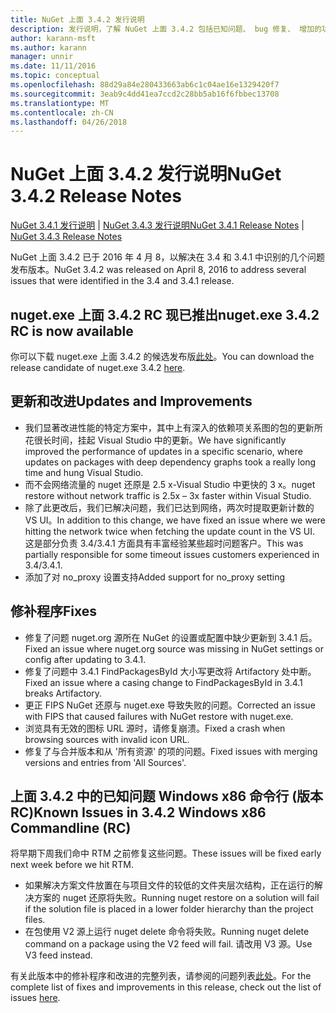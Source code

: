 ```yaml
---
title: NuGet 上面 3.4.2 发行说明
description: 发行说明，了解 NuGet 上面 3.4.2 包括已知问题、 bug 修复、 增加的功能，以及 DCRs。
author: karann-msft
ms.author: karann
manager: unnir
ms.date: 11/11/2016
ms.topic: conceptual
ms.openlocfilehash: 88d29a84e280433663ab6c1c04ae16e1329420f7
ms.sourcegitcommit: 3eab9c4dd41ea7ccd2c28bb5ab16f6fbbec13708
ms.translationtype: MT
ms.contentlocale: zh-CN
ms.lasthandoff: 04/26/2018
---
```

# <a name="nuget-342-release-notes"></a><span data-ttu-id="ec94f-103">NuGet 上面 3.4.2 发行说明</span><span class="sxs-lookup"><span data-stu-id="ec94f-103">NuGet 3.4.2 Release Notes</span></span>

<span data-ttu-id="ec94f-104">[NuGet 3.4.1 发行说明](../release-notes/nuget-3.4.1.md) | [NuGet 3.4.3 发行说明](../release-notes/nuget-3.4.3.md)</span><span class="sxs-lookup"><span data-stu-id="ec94f-104">[NuGet 3.4.1 Release Notes](../release-notes/nuget-3.4.1.md) | [NuGet 3.4.3 Release Notes](../release-notes/nuget-3.4.3.md)</span></span>

<span data-ttu-id="ec94f-105">NuGet 上面 3.4.2 已于 2016 年 4 月 8，以解决在 3.4 和 3.4.1 中识别的几个问题发布版本。</span><span class="sxs-lookup"><span data-stu-id="ec94f-105">NuGet 3.4.2 was released on April 8, 2016 to address several issues that were identified in the 3.4 and 3.4.1 release.</span></span>

## <a name="nugetexe-342-rc-is-now-available"></a><span data-ttu-id="ec94f-106">nuget.exe 上面 3.4.2 RC 现已推出</span><span class="sxs-lookup"><span data-stu-id="ec94f-106">nuget.exe 3.4.2 RC is now available</span></span>

<span data-ttu-id="ec94f-107">你可以下载 nuget.exe 上面 3.4.2 的候选发布版[此处](https://dist.nuget.org/index.html)。</span><span class="sxs-lookup"><span data-stu-id="ec94f-107">You can download the release candidate of nuget.exe 3.4.2 [here](https://dist.nuget.org/index.html).</span></span>

## <a name="updates-and-improvements"></a><span data-ttu-id="ec94f-108">更新和改进</span><span class="sxs-lookup"><span data-stu-id="ec94f-108">Updates and Improvements</span></span>

* <span data-ttu-id="ec94f-109">我们显著改进性能的特定方案中，其中上有深入的依赖项关系图的包的更新所花很长时间，挂起 Visual Studio 中的更新。</span><span class="sxs-lookup"><span data-stu-id="ec94f-109">We have significantly improved the performance of updates in a specific scenario, where updates on packages with deep dependency graphs took a really long time and hung Visual Studio.</span></span>
* <span data-ttu-id="ec94f-110">而不会网络流量的 nuget 还原是 2.5 x-Visual Studio 中更快的 3 x。</span><span class="sxs-lookup"><span data-stu-id="ec94f-110">nuget restore without network traffic is 2.5x – 3x faster within Visual Studio.</span></span>
* <span data-ttu-id="ec94f-111">除了此更改后，我们已解决问题，我们已达到网络，两次时提取更新计数的 VS UI。</span><span class="sxs-lookup"><span data-stu-id="ec94f-111">In addition to this change, we have fixed an issue where we were hitting the network twice when fetching the update count in the VS UI.</span></span> <span data-ttu-id="ec94f-112">这是部分负责 3.4/3.4.1 方面具有丰富经验某些超时问题客户。</span><span class="sxs-lookup"><span data-stu-id="ec94f-112">This was partially responsible for some timeout issues customers experienced in 3.4/3.4.1.</span></span>
* <span data-ttu-id="ec94f-113">添加了对 no_proxy 设置支持</span><span class="sxs-lookup"><span data-stu-id="ec94f-113">Added support for no_proxy setting</span></span>

## <a name="fixes"></a><span data-ttu-id="ec94f-114">修补程序</span><span class="sxs-lookup"><span data-stu-id="ec94f-114">Fixes</span></span>

* <span data-ttu-id="ec94f-115">修复了问题 nuget.org 源所在 NuGet 的设置或配置中缺少更新到 3.4.1 后。</span><span class="sxs-lookup"><span data-stu-id="ec94f-115">Fixed an issue where nuget.org source was missing in NuGet settings or config after updating to 3.4.1.</span></span>
* <span data-ttu-id="ec94f-116">修复了问题中 3.4.1 FindPackagesById 大小写更改将 Artifactory 处中断。</span><span class="sxs-lookup"><span data-stu-id="ec94f-116">Fixed an issue where a casing change to FindPackagesById in 3.4.1 breaks Artifactory.</span></span>
* <span data-ttu-id="ec94f-117">更正 FIPS NuGet 还原与 nuget.exe 导致失败的问题。</span><span class="sxs-lookup"><span data-stu-id="ec94f-117">Corrected an issue with FIPS that caused failures with NuGet restore with nuget.exe.</span></span>
* <span data-ttu-id="ec94f-118">浏览具有无效的图标 URL 源时，请修复崩溃。</span><span class="sxs-lookup"><span data-stu-id="ec94f-118">Fixed a crash when browsing sources with invalid icon URL.</span></span>
* <span data-ttu-id="ec94f-119">修复了与合并版本和从 '所有资源' 的项的问题。</span><span class="sxs-lookup"><span data-stu-id="ec94f-119">Fixed issues with merging versions and entries from 'All Sources'.</span></span>

## <a name="known-issues-in-342-windows-x86-commandline-rc"></a><span data-ttu-id="ec94f-120">上面 3.4.2 中的已知问题 Windows x86 命令行 (版本 RC)</span><span class="sxs-lookup"><span data-stu-id="ec94f-120">Known Issues in 3.4.2 Windows x86 Commandline (RC)</span></span>

<span data-ttu-id="ec94f-121">将早期下周我们命中 RTM 之前修复这些问题。</span><span class="sxs-lookup"><span data-stu-id="ec94f-121">These issues will be fixed early next week before we hit RTM.</span></span>

*  <span data-ttu-id="ec94f-122">如果解决方案文件放置在与项目文件的较低的文件夹层次结构，正在运行的解决方案的 nuget 还原将失败。</span><span class="sxs-lookup"><span data-stu-id="ec94f-122">Running nuget restore on a solution will fail if the solution file is placed in a lower folder hierarchy than the project files.</span></span>
*  <span data-ttu-id="ec94f-123">在包使用 V2 源上运行 nuget delete 命令将失败。</span><span class="sxs-lookup"><span data-stu-id="ec94f-123">Running nuget delete command on a package using the V2 feed will fail.</span></span> <span data-ttu-id="ec94f-124">请改用 V3 源。</span><span class="sxs-lookup"><span data-stu-id="ec94f-124">Use V3 feed instead.</span></span>


<span data-ttu-id="ec94f-125">有关此版本中的修补程序和改进的完整列表，请参阅的问题列表[此处](https://github.com/NuGet/Home/issues?utf8=%E2%9C%93&q=is%3Aissue+milestone%3A3.4.2++is%3Aclosed+)。</span><span class="sxs-lookup"><span data-stu-id="ec94f-125">For the complete list of fixes and improvements in this release, check out the list of issues [here](https://github.com/NuGet/Home/issues?utf8=%E2%9C%93&q=is%3Aissue+milestone%3A3.4.2++is%3Aclosed+).</span></span>